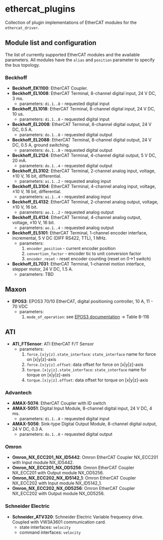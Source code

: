 # ethercat_plugins
Collection of plugin implementations of EtherCAT modules for the `ethercat_driver`.

## Module list and configuration
The list of currently supported EtherCAT modules and the available parameters. All modules have the `alias` and `position` parameter to specify the bus topology.
### Beckhoff
- **Beckhoff_EK1100**: EtherCAT Coupler.
- **Beckhoff_EL1008**: EtherCAT Terminal, 8-channel digital input, 24 V DC, 3 ms.
    - parameters: `di.1..8` - requested digital input
- **Beckhoff_EL1018**: EtherCAT Terminal, 8-channel digital input, 24 V DC, 10 us.
    - parameters: `di.1..8` - requested digital input
- **Beckhoff_EL2008**: EtherCAT Terminal, 8-channel digital output, 24 V DC, 0.5 A.
    - parameters: `do.1..8` - requested digital output
- **Beckhoff_EL2088**: EtherCAT Terminal, 8-channel digital output, 24 V DC, 0.5 A, ground switching.
    - parameters: `do.1..8` - requested digital output
- **Beckhoff_EL2124**: EtherCAT Terminal, 4-channel digital output, 5 V DC, 20 mA.
    - parameters: `do.1..4` - requested digital output
- **Beckhoff_EL3102**: EtherCAT Terminal, 2-channel analog input, voltage, ±10 V, 16 bit, differential.
    - parameters: `ai.1..2` - requested analog input
- **Beckhoff_EL3104**: EtherCAT Terminal, 4-channel analog input, voltage, ±10 V, 16 bit, differential.
    - parameters: `ai.1..4` - requested analog input
- **Beckhoff_EL4132**: EtherCAT Terminal, 2-channel analog output, voltage, ±10 V, 16 bit.
    - parameters: `ao.1..2` - requested analog output
- **Beckhoff_EL4134**: EtherCAT Terminal, 4-channel analog output, voltage, ±10 V, 16 bit.
    - parameters: `ao.1..4` - requested analog output
- **Beckhoff_EL5101**: EtherCAT Terminal, 1-channel encoder interface, incremental, 5 V DC (DIFF RS422, TTL), 1 MHz.
    - parameters:
        1. `encoder_position` - current encoder position
        2. `convertion_factor` - encoder tic to unit conversion factor
        3. `encoder_reset` - reset encoder counting (reset on 0->1 switch)
- **Beckhoff_EL7031**: EtherCAT Terminal, 1-channel motion interface, stepper motor, 24 V DC, 1.5 A.
    - parameters: TBD

## Maxon
- **EPOS3**: EPOS3 70/10 EtherCAT, digital positioning controller, 10 A, 11 - 70 VDC
    - parameters:
        1. `mode_of_operation`: see [EPOS3 documentation](https://maxonjapan.com/wp-content/uploads/manual/epos/EPOS3_EtherCAT_Firmware_Specification_En.pdf) -> Table 8-116

## ATI
- **ATI_FTSensor**: ATI EtherCAT F/T Sensor
    - parameters:
        1. `force.[x|y|z].state_interface`: `state_interface` name for force on [x|y|z]-axis
        2. `force.[x|y|z].offset`: data offset for force on [x|y|z]-axis
        3. `torque.[x|y|z].state_interface`: `state_interface` name for torque on [x|y|z]-axis
        4. `torque.[x|y|z].offset`: data offset for torque on [x|y|z]-axis
### Advantech
- **AMAX-5074**: EtherCAT Coupler with ID switch
- **AMAX-5051**: Digital Input Module, 8-channel digital input, 24 V DC, 4 ms.
    - parameters: `di.1..8` - requested digital input
- **AMAX-5056**: Sink-type Digital Output Module, 8-channel digital output, 24 V DC, 0.3 A.
    - parameters: `do.1..8` - requested digital output

### Omron

- **Omron_NX_ECC201_NX_ID5442**: Omron EtherCAT Coupler NX_ECC201 with Input module NX_ID5442.
- **Omron_NX_ECC201_NX_OD5256**: Omron EtherCAT Coupler NX_ECC201 with Output module NX_OD5256.
- **Omron_NX_ECC202_NX_ID5142_1**: Omron EtherCAT Coupler NX_ECC202 with Input module NX_ID5142_1.
- **Omron_NX_ECC202_NX_OD5256**: Omron EtherCAT Coupler NX_ECC202 with Output module NX_OD5256.

### Schneider Electric

- **Schneider_ATV320**: Schneider Electric Variable frequency drive. Coupled with VW3A3601 communication card.
    - state interfaces: `velocity`
    - command interfaces: `velocity`
